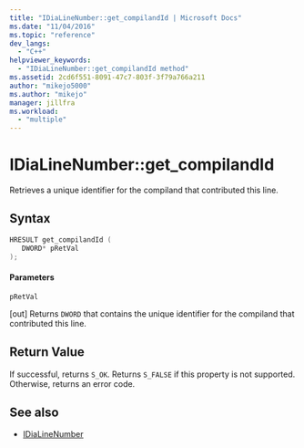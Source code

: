 ```yaml
---
title: "IDiaLineNumber::get_compilandId | Microsoft Docs"
ms.date: "11/04/2016"
ms.topic: "reference"
dev_langs:
  - "C++"
helpviewer_keywords:
  - "IDiaLineNumber::get_compilandId method"
ms.assetid: 2cd6f551-8091-47c7-803f-3f79a766a211
author: "mikejo5000"
ms.author: "mikejo"
manager: jillfra
ms.workload:
  - "multiple"
---
```

# IDiaLineNumber::get_compilandId
Retrieves a unique identifier for the compiland that contributed this line.

## Syntax

```C++
HRESULT get_compilandId ( 
   DWORD* pRetVal
);
```

#### Parameters
 `pRetVal`

[out] Returns `DWORD` that contains the unique identifier for the compiland that contributed this line.

## Return Value
 If successful, returns `S_OK`. Returns `S_FALSE` if this property is not supported. Otherwise, returns an error code.

## See also
- [IDiaLineNumber](../../debugger/debug-interface-access/idialinenumber.md)